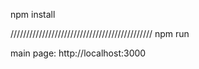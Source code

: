 npm install

/////////////////////////////////////////////
npm run

main page: http://localhost:3000
